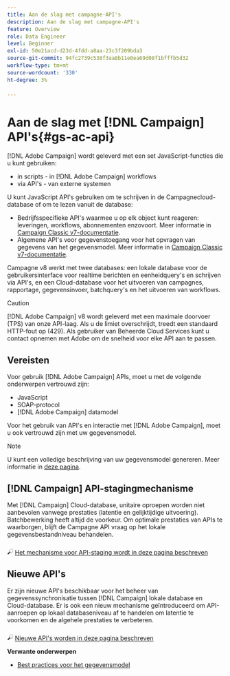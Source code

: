 ```yaml
---
title: Aan de slag met campagne-API's
description: Aan de slag met campagne-API's
feature: Overview
role: Data Engineer
level: Beginner
exl-id: 50e21acd-d23d-4fdd-a8aa-23c3f209bda3
source-git-commit: 94fc2739c538f3aa8b11e0ea69d08f1bfffb5d32
workflow-type: tm+mt
source-wordcount: '330'
ht-degree: 3%

---
```


# Aan de slag met [!DNL Campaign] API&#39;s{#gs-ac-api}

[!DNL Adobe Campaign] wordt geleverd met een set JavaScript-functies die u kunt gebruiken:

* in scripts - in [!DNL Adobe Campaign] workflows
* via API&#39;s - van externe systemen

U kunt JavaScript API&#39;s gebruiken om te schrijven in de Campagnecloud-database of om te lezen vanuit de database:

* Bedrijfsspecifieke API&#39;s waarmee u op elk object kunt reageren: leveringen, workflows, abonnementen enzovoort. Meer informatie in [Campaign Classic v7-documentatie](https://experienceleague.adobe.com/docs/campaign-classic/using/configuring-campaign-classic/api/business-oriented-apis.html).
* Algemene API&#39;s voor gegevenstoegang voor het opvragen van gegevens van het gegevensmodel. Meer informatie in [Campaign Classic v7-documentatie](https://experienceleague.adobe.com/docs/campaign-classic/using/configuring-campaign-classic/api/data-oriented-apis.html).

Campagne v8 werkt met twee databases: een lokale database voor de gebruikersinterface voor realtime berichten en eenheidquery&#39;s en schrijven via API&#39;s, en een Cloud-database voor het uitvoeren van campagnes, rapportage, gegevensinvoer, batchquery&#39;s en het uitvoeren van workflows.

>[!CAUTION]
>
>[!DNL Adobe Campaign] v8 wordt geleverd met een maximale doorvoer (TPS) van onze API-laag. Als u de limiet overschrijdt, treedt een standaard HTTP-fout op (429). Als gebruiker van Beheerde Cloud Services kunt u contact opnemen met Adobe om de snelheid voor elke API aan te passen.

## Vereisten

Voor gebruik [!DNL Adobe Campaign] APIs, moet u met de volgende onderwerpen vertrouwd zijn:

* JavaScript
* SOAP-protocol
* [!DNL Adobe Campaign] datamodel

Voor het gebruik van API&#39;s en interactie met [!DNL Adobe Campaign], moet u ook vertrouwd zijn met uw gegevensmodel.

>[!NOTE]
>U kunt een volledige beschrijving van uw gegevensmodel genereren. Meer informatie in [deze pagina](datamodel.md).

## [!DNL Campaign] API-stagingmechanisme

Met [!DNL Campaign] Cloud-database, unitaire oproepen worden niet aanbevolen vanwege prestaties (latentie en gelijktijdige uitvoering). Batchbewerking heeft altijd de voorkeur. Om optimale prestaties van APIs te waarborgen, blijft de Campagne API vraag op het lokale gegevensbestandniveau behandelen.

![](../assets/do-not-localize/glass.png) [Het mechanisme voor API-staging wordt in deze pagina beschreven](staging.md)

## Nieuwe API&#39;s

Er zijn nieuwe API&#39;s beschikbaar voor het beheer van gegevenssynchronisatie tussen [!DNL Campaign] lokale database en Cloud-database. Er is ook een nieuw mechanisme geïntroduceerd om API-aanroepen op lokaal databaseniveau af te handelen om latentie te voorkomen en de algehele prestaties te verbeteren.

![](../assets/do-not-localize/glass.png) [Nieuwe API&#39;s worden in deze pagina beschreven](new-apis.md)

**Verwante onderwerpen**

* [Best practices voor het gegevensmodel](datamodel-best-practices.md)
